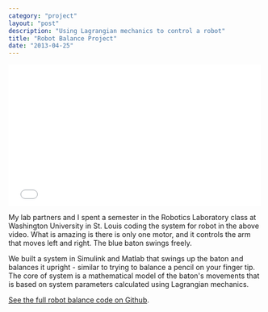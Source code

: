 ```yaml
---
category: "project"
layout: "post"
description: "Using Lagrangian mechanics to control a robot"
title: "Robot Balance Project"
date: "2013-04-25"
---
```


<p><iframe src="//player.vimeo.com/video/64852854?badge=0" width="500" height="281" frameborder="0" webkitAllowFullScreen mozallowfullscreen allowFullScreen></iframe> 

My lab partners and I spent a  semester in the Robotics Laboratory class at Washington University in St. Louis coding the system for robot in the above video. What is amazing is there is only one motor, and it controls the arm that moves left and right. The blue baton swings freely. 

We built a system in Simulink and Matlab that swings up the baton and balances it upright - similar to trying to balance a pencil on your finger tip. The core of system is a mathematical model of the baton's movements that is based on system parameters calculated using Lagrangian mechanics.

[See the full robot balance code on Github](https://github.com/philipithomas/balance).  
